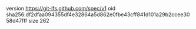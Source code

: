 version https://git-lfs.github.com/spec/v1
oid sha256:df2dfaa094355df4e32864a5d862e0fbe43cff841d101a29b2ccee3058d47fff
size 262
